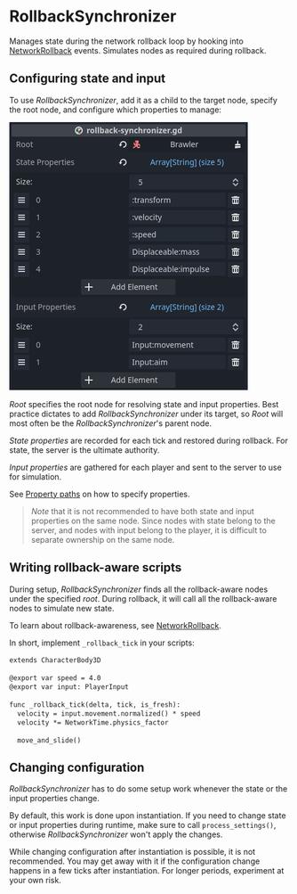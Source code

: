 # RollbackSynchronizer

Manages state during the network rollback loop by hooking into
[NetworkRollback] events. Simulates nodes as required during rollback.

## Configuring state and input

To use *RollbackSynchronizer*, add it as a child to the target node, specify
the root node, and configure which properties to manage:

![RollbackSynchronizer configuration](../assets/rollback-synchronizer-config.png)

*Root* specifies the root node for resolving state and input properties. Best
practice dictates to add *RollbackSynchronizer* under its target, so *Root*
will most often be the *RollbackSynchronizer*'s parent node.

*State properties* are recorded for each tick and restored during rollback. For
state, the server is the ultimate authority.

*Input properties* are gathered for each player and sent to the server to use
for simulation.

See [Property paths] on how to specify properties.

> *Note* that it is not recommended to have both state and input properties on
> the same node. Since nodes with state belong to the server, and nodes with
> input belong to the player, it is difficult to separate ownership on the same
> node.

## Writing rollback-aware scripts

During setup, *RollbackSynchronizer* finds all the rollback-aware nodes under
the specified *root*. During rollback, it will call all the rollback-aware
nodes to simulate new state.

To learn about rollback-awareness, see [NetworkRollback].

In short, implement `_rollback_tick` in your scripts:

```gdscript
extends CharacterBody3D

@export var speed = 4.0
@export var input: PlayerInput

func _rollback_tick(delta, tick, is_fresh):
  velocity = input.movement.normalized() * speed
  velocity *= NetworkTime.physics_factor

  move_and_slide()
```

## Changing configuration

*RollbackSynchronizer* has to do some setup work whenever the state or the
input properties change.

By default, this work is done upon instantiation. If you need to change state
or input properties during runtime, make sure to call `process_settings()`,
otherwise *RollbackSynchronizer* won't apply the changes.

While changing configuration after instantiation is possible, it is not
recommended. You may get away with it if the configuration change happens in a
few ticks after instantiation. For longer periods, experiment at your own risk.

[NetworkRollback]: ../guides/network-rollback.md
[Property paths]: ../guides/property-paths.md
